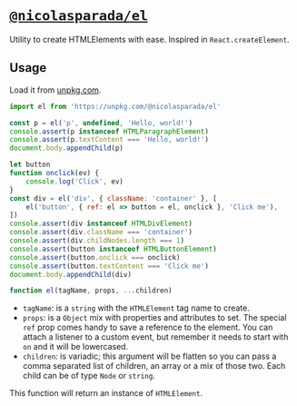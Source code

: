 # [`@nicolasparada/el`](https://npm.im/@nicolasparada/el)

Utility to create HTMLElements with ease. Inspired in `React.createElement`.

## Usage

Load it from [unpkg.com](https://unpkg.com/@nicolasparada/el).

```js
import el from 'https://unpkg.com/@nicolasparada/el'

const p = el('p', undefined, 'Hello, world!')
console.assert(p instanceof HTMLParagraphElement)
console.assert(p.textContent === 'Hello, world!')
document.body.appendChild(p)

let button
function onclick(ev) {
    console.log('Click', ev)
}
const div = el('div', { className: 'container' }, [
    el('button', { ref: el => button = el, onclick }, 'Click me'),
])
console.assert(div instanceof HTMLDivElement)
console.assert(div.className === 'container')
console.assert(div.childNodes.length === 1)
console.assert(button instanceof HTMLButtonElement)
console.assert(button.onclick === onclick)
console.assert(button.textContent === 'Click me')
document.body.appendChild(div)
```

```js
function el(tagName, props, ...children)
```

- `tagName`: is a `string` with the `HTMLElement` tag name to create.
- `props`: is a `Object` mix with properties and attributes to set. The special `ref` prop comes handy to save a reference to the element. You can attach a listener to a custom event, but remember it needs to start with `on` and it will be lowercased.
- `children`: is variadic; this argument will be flatten so you can pass a comma separated list of children, an array or a mix of those two. Each child can be of type `Node` or `string`.

This function will return an instance of `HTMLElement`.
